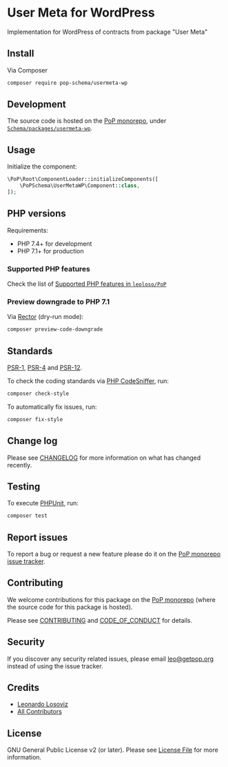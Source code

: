 # User Meta for WordPress

<!--
[![Build Status][ico-travis]][link-travis]
[![Quality Score][ico-code-quality]][link-code-quality]
[![Software License][ico-license]](LICENSE.md)
[![Latest Version on Packagist][ico-version]][link-packagist]
[![Coverage Status][ico-scrutinizer]][link-scrutinizer]
[![Total Downloads][ico-downloads]][link-downloads]
-->

Implementation for WordPress of contracts from package "User Meta"

## Install

Via Composer

``` bash
composer require pop-schema/usermeta-wp
```

## Development

The source code is hosted on the [PoP monorepo](https://github.com/leoloso/PoP), under [`Schema/packages/usermeta-wp`](https://github.com/leoloso/PoP/tree/master/layers/Schema/packages/usermeta-wp).

## Usage

Initialize the component:

``` php
\PoP\Root\ComponentLoader::initializeComponents([
    \PoPSchema\UserMetaWP\Component::class,
]);
```

## PHP versions

Requirements:

- PHP 7.4+ for development
- PHP 7.1+ for production

### Supported PHP features

Check the list of [Supported PHP features in `leoloso/PoP`](https://github.com/leoloso/PoP/#supported-php-features)

### Preview downgrade to PHP 7.1

Via [Rector](https://github.com/rectorphp/rector) (dry-run mode):

```bash
composer preview-code-downgrade
```

## Standards

[PSR-1](https://www.php-fig.org/psr/psr-1), [PSR-4](https://www.php-fig.org/psr/psr-4) and [PSR-12](https://www.php-fig.org/psr/psr-12).

To check the coding standards via [PHP CodeSniffer](https://github.com/squizlabs/PHP_CodeSniffer), run:

``` bash
composer check-style
```

To automatically fix issues, run:

``` bash
composer fix-style
```

## Change log

Please see [CHANGELOG](CHANGELOG.md) for more information on what has changed recently.

## Testing

To execute [PHPUnit](https://phpunit.de/), run:

``` bash
composer test
```

## Report issues

To report a bug or request a new feature please do it on the [PoP monorepo issue tracker](https://github.com/leoloso/PoP/issues).

## Contributing

We welcome contributions for this package on the [PoP monorepo](https://github.com/leoloso/PoP) (where the source code for this package is hosted).

Please see [CONTRIBUTING](CONTRIBUTING.md) and [CODE_OF_CONDUCT](CODE_OF_CONDUCT.md) for details.

## Security

If you discover any security related issues, please email leo@getpop.org instead of using the issue tracker.

## Credits

- [Leonardo Losoviz][link-author]
- [All Contributors][link-contributors]

## License

GNU General Public License v2 (or later). Please see [License File](LICENSE.md) for more information.

[ico-version]: https://img.shields.io/packagist/v/pop-schema/usermeta-wp.svg?style=flat-square
[ico-license]: https://img.shields.io/badge/license-MIT-brightgreen.svg?style=flat-square
[ico-travis]: https://img.shields.io/travis/pop-schema/usermeta-wp/master.svg?style=flat-square
[ico-scrutinizer]: https://img.shields.io/scrutinizer/coverage/g/pop-schema/usermeta-wp.svg?style=flat-square
[ico-code-quality]: https://img.shields.io/scrutinizer/g/pop-schema/usermeta-wp.svg?style=flat-square
[ico-downloads]: https://img.shields.io/packagist/dt/pop-schema/usermeta-wp.svg?style=flat-square

[link-packagist]: https://packagist.org/packages/pop-schema/usermeta-wp
[link-travis]: https://travis-ci.org/pop-schema/usermeta-wp
[link-scrutinizer]: https://scrutinizer-ci.com/g/pop-schema/usermeta-wp/code-structure
[link-code-quality]: https://scrutinizer-ci.com/g/pop-schema/usermeta-wp
[link-downloads]: https://packagist.org/packages/pop-schema/usermeta-wp
[link-author]: https://github.com/leoloso
[link-contributors]: ../../../../../../contributors
